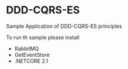 # DDD-CQRS-ES
Sample Application of DDD-CQRS-ES principles 

To run th sample please install
- RabbitMQ
- GetEventStore
- .NETCORE 2.1
